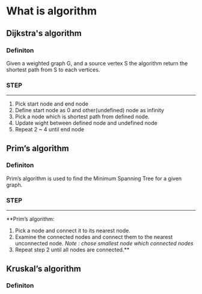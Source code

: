 # What is algorithm


## Dijkstra's algorithm
### Definiton
Given a weighted graph G, and a source vertex S the algorithm return the shortest path from S to each vertices.

### STEP

---

1. Pick start node and end node
2. Define start node as 0 and other(undefined) node as infinity
3. Pick a node which is shortest path from defined node. 
4. Update wight between defined node and undefined node
5. Repeat 2 ~ 4 until end node


## Prim’s algorithm
### Definiton
Prim’s algorithm is used to find the Minimum Spanning Tree for a given graph.

### STEP

---

**Prim’s algorithm:
1. Pick a node and connect it to its nearest node.
2. Examine the connected nodes and connect them to the nearest unconnected node.
*Note : chose smallest node which connected nodes*
3. Repeat step 2 until all nodes are connected.**

## Kruskal’s algorithm
### Definiton
